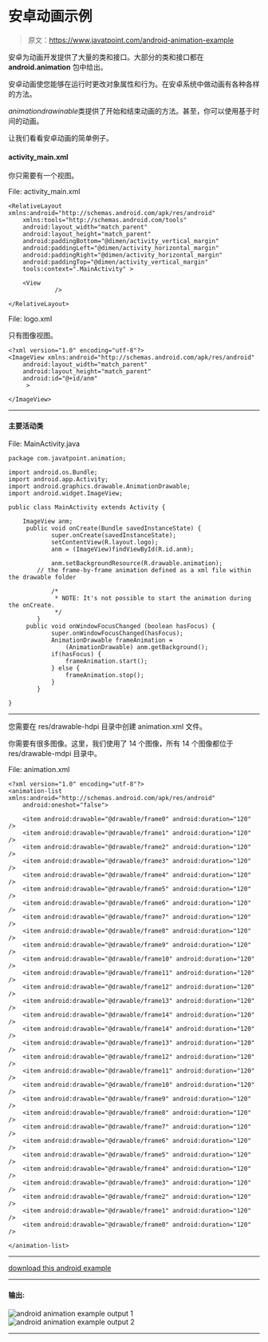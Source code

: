 # 安卓动画示例

> 原文：<https://www.javatpoint.com/android-animation-example>

安卓为动画开发提供了大量的类和接口。大部分的类和接口都在 **android.animation** 包中给出。

安卓动画使您能够在运行时更改对象属性和行为。在安卓系统中做动画有各种各样的方法。

*animationdrawinable*类提供了开始和结束动画的方法。甚至，你可以使用基于时间的动画。

让我们看看安卓动画的简单例子。

#### activity_main.xml

你只需要有一个视图。

File: activity_main.xml

```
<RelativeLayout xmlns:android="http://schemas.android.com/apk/res/android"
    xmlns:tools="http://schemas.android.com/tools"
    android:layout_width="match_parent"
    android:layout_height="match_parent"
    android:paddingBottom="@dimen/activity_vertical_margin"
    android:paddingLeft="@dimen/activity_horizontal_margin"
    android:paddingRight="@dimen/activity_horizontal_margin"
    android:paddingTop="@dimen/activity_vertical_margin"
    tools:context=".MainActivity" >

    <View
             />

</RelativeLayout>

```

File: logo.xml

只有图像视图。

```
<?xml version="1.0" encoding="utf-8"?>
<ImageView xmlns:android="http://schemas.android.com/apk/res/android"
    android:layout_width="match_parent"
    android:layout_height="match_parent"
    android:id="@+id/anm"
     >

</ImageView>

```

* * *

#### 主要活动类

File: MainActivity.java

```
package com.javatpoint.animation;

import android.os.Bundle;
import android.app.Activity;
import android.graphics.drawable.AnimationDrawable;
import android.widget.ImageView;

public class MainActivity extends Activity {

	ImageView anm;
	 public void onCreate(Bundle savedInstanceState) {
	        super.onCreate(savedInstanceState);
	        setContentView(R.layout.logo);
	        anm = (ImageView)findViewById(R.id.anm);

	        anm.setBackgroundResource(R.drawable.animation);
		// the frame-by-frame animation defined as a xml file within the drawable folder

	        /*
	         * NOTE: It's not possible to start the animation during the onCreate.
	         */
	    }
	 public void onWindowFocusChanged (boolean hasFocus) {
			super.onWindowFocusChanged(hasFocus);
			AnimationDrawable frameAnimation = 
				(AnimationDrawable) anm.getBackground();
			if(hasFocus) {
				frameAnimation.start();
			} else {
				frameAnimation.stop();
			}
		}

}

```

* * *

您需要在 res/drawable-hdpi 目录中创建 animation.xml 文件。

你需要有很多图像。这里，我们使用了 14 个图像，所有 14 个图像都位于 res/drawable-mdpi 目录中。

File: animation.xml

```
<?xml version="1.0" encoding="utf-8"?>
<animation-list xmlns:android="http://schemas.android.com/apk/res/android" 
    android:oneshot="false">

	<item android:drawable="@drawable/frame0" android:duration="120" />
	<item android:drawable="@drawable/frame1" android:duration="120" />
	<item android:drawable="@drawable/frame2" android:duration="120" />
	<item android:drawable="@drawable/frame3" android:duration="120" />
	<item android:drawable="@drawable/frame4" android:duration="120" />
	<item android:drawable="@drawable/frame5" android:duration="120" />
	<item android:drawable="@drawable/frame6" android:duration="120" />
	<item android:drawable="@drawable/frame7" android:duration="120" />
	<item android:drawable="@drawable/frame8" android:duration="120" />
	<item android:drawable="@drawable/frame9" android:duration="120" />
	<item android:drawable="@drawable/frame10" android:duration="120" />
	<item android:drawable="@drawable/frame11" android:duration="120" />
	<item android:drawable="@drawable/frame12" android:duration="120" />
	<item android:drawable="@drawable/frame13" android:duration="120" />
	<item android:drawable="@drawable/frame14" android:duration="120" />
	<item android:drawable="@drawable/frame14" android:duration="120" />
	<item android:drawable="@drawable/frame13" android:duration="120" />
	<item android:drawable="@drawable/frame12" android:duration="120" />
	<item android:drawable="@drawable/frame11" android:duration="120" />
	<item android:drawable="@drawable/frame10" android:duration="120" />
	<item android:drawable="@drawable/frame9" android:duration="120" />
	<item android:drawable="@drawable/frame8" android:duration="120" />
	<item android:drawable="@drawable/frame7" android:duration="120" />
	<item android:drawable="@drawable/frame6" android:duration="120" />
	<item android:drawable="@drawable/frame5" android:duration="120" />
	<item android:drawable="@drawable/frame4" android:duration="120" />
	<item android:drawable="@drawable/frame3" android:duration="120" />
	<item android:drawable="@drawable/frame2" android:duration="120" />
	<item android:drawable="@drawable/frame1" android:duration="120" />
	<item android:drawable="@drawable/frame0" android:duration="120" />

</animation-list>

```

* * *

[download this android example](https://static.javatpoint.com/src/android/Animation.zip)

* * *

#### 输出:

![android animation example output 1](img/7fe53c7234aead0b0e6a4d25bff43652.png) ![android animation example output 2](img/d0465784c7475d65dfabd5d27b525cfe.png)

* * *